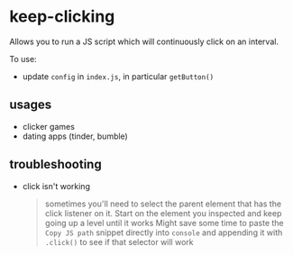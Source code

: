 # keep-clicking

Allows you to run a JS script which will continuously click on an interval.

To use:

- update `config` in `index.js`, in particular `getButton()`

## usages

- clicker games
- dating apps (tinder, bumble)

## troubleshooting

- click isn't working
  > sometimes you'll need to select the parent element that has the click listener on it.
  > Start on the element you inspected and keep going up a level until it works
  > Might save some time to paste the `Copy JS path` snippet directly into `console` and appending it with `.click()` to see if that selector will work
